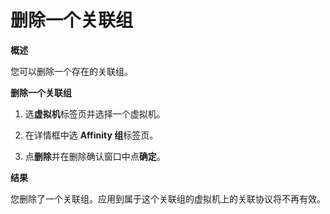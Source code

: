 # 删除一个关联组

**概述**

您可以删除一个存在的关联组。


**删除一个关联组**

1. 选**虚拟机**标签页并选择一个虚拟机。

2. 在详情框中选 **Affinity 组**标签页。

3. 点**删除**并在删除确认窗口中点**确定**。


**结果**

您删除了一个关联组。应用到属于这个关联组的虚拟机上的关联协议将不再有效。

